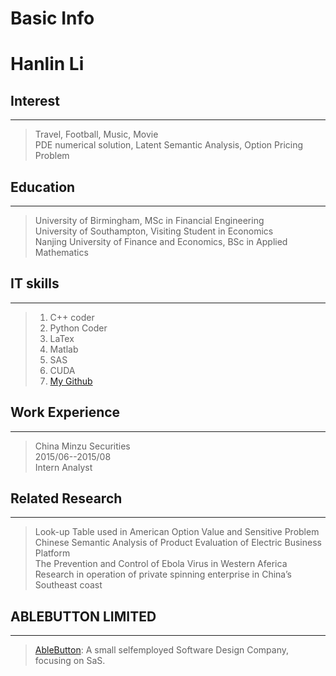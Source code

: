 
# Basic Info<br>
# Hanlin Li

## Interest
------
>Travel, Football, Music, Movie<br>
>PDE numerical solution, Latent Semantic Analysis, Option Pricing Problem

## Education
------
>University of Birmingham, MSc in Financial Engineering<br>
>University of Southampton, Visiting Student in Economics<br>
>Nanjing University of Finance and Economics, BSc in Applied Mathematics<br>

## IT skills
------
>1. C++ coder<br>
>2. Python Coder
>3. LaTex
>4. Matlab
>5. SAS
>6. CUDA
>7. [My Github](https://github.com/hanlinlibham)

## Work Experience
------
> China Minzu Securities<br>
2015/06--2015/08<br>
Intern Analyst

## Related Research
------
> Look-up Table used in American Option Value and Sensitive Problem<br>
Chinese Semantic Analysis of Product Evaluation of Electric Business Platform<br>
The Prevention and Control of Ebola Virus in Western Aferica<br>
Research in operation of private spinning enterprise in China’s Southeast coast<br>

## ABLEBUTTON LIMITED
------
> [AbleButton](https://www.ablebutton.com): A small selfemployed Software Design Company, focusing on SaS.
